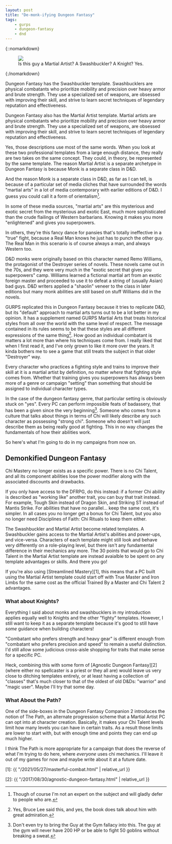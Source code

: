 ```yaml
---
layout: post
title: "De-monk-ifying Dungeon Fantasy"
tags:
    - gurps
    - dungeon-fantasy
    - dnd
---
```


{::nomarkdown}
<figure class="center">
  <img src="{{ "/assets/marching-fire.jpeg" | absolute_url }}"/>
  <figcaption>
    Is this guy a Martial Artist? A Swashbuckler? A Knight? Yes.
  </figcaption>
</figure>
{:/nomarkdown}

Dungeon Fantasy has the Swashbuckler template. Swashbucklers are physical
combatants who prioritize mobility and precision over heavy armor and brute
strength. They use a specialized set of weapons, are obsessed with improving
their skill, and strive to learn secret techniques of legendary reputation and
effectiveness.

Dungeon Fantasy also has the Martial Artist template. Martial artists are
physical combatants who prioritize mobility and precision over heavy armor and
brute strength. They use a specialized set of weapons, are obsessed with
improving their skill, and strive to learn secret techniques of legendary
reputation and effectiveness.

Yes, those descriptions use most of the same words. When you look at these two
professional templates from a large enough distance, they really are two takes
on the same concept. They could, in theory, be represented by the same
template. The reason Martial Artist is a separate archetype in Dungeon Fantasy
is because Monk is a separate class in D&D.

And the reason Monk is a separate class in D&D, as far as I can tell, is because
of a particular set of media cliches that have surrounded the words "martial
arts" in a lot of media contemporary with earlier editions of D&D. I guess you
could call it a form of orientalism[^1].

In some of these media sources, "martial arts" are this mysterious and exotic
secret from the mysterious and exotic East, much more sophisticated than the
crude flailings of Western barbarians. Knowing it makes you more "enlightened"
and gives you superpowers.

In others, they're this fancy dance for pansies that's totally ineffective in a
"true" fight, because a Real Man knows he just has to punch the other guy. The
Real Man in this scenario is of course always a man, and always Western too.

D&D monks were originally based on this character named Remo Williams, the
protagonist of the Destroyer series of novels. These novels came out in the 70s,
and they were very much in the "exotic secret that gives you superpowers"
camp. Williams learned a fictional martial art from an exotic foreign master and
proceeded to use it to defeat a string of (usually Asian) bad guys. D&D writers
applied a "shaolin" veneer to the class in later editions but many monk
abilities are still based on stuff Williams did in the novels.

GURPS replicated this in Dungeon Fantasy because it tries to replicate D&D, but
its "default" approach to martial arts turns out to be a lot better in my
opinion. It has a supplement named GURPS Martial Arts that treats historical
styles from all over the world with the same level of respect. The message
contained in its rules seems to be that these styles are all different
expressions of the same thing[^2]. How good an individual combatant is matters a
lot more than where his techniques come from. I really liked that when I first
read it, and I've only grown to like it more over the years. It kinda bothers me
to see a game that still treats the subject in that older "Destroyer" way.

Every character who practices a fighting style and trains to improve their skill
at it is a martial artist by definition, no matter _where_ that fighting style
comes from. Whether that training gives you superpowers has always been more of
a genre or campaign "setting" than something that should be assigned to
individual character types.

In the case of the dungeon fantasy genre, that particular setting is obviously
stuck on "yes". Every PC can perform impossible feats of badassery, that has
been a given since the very beginning[^3]. Someone who comes from a culture that
talks about things in terms of Chi will likely describe any such character as
possessing "strong chi". Someone who doesn't will just describe them as being
really good at fighting. This in no way changes the fundamentals of how their
abilities work.

So here's what I'm going to do in my campaigns from now on.

## Demonkified Dungeon Fantasy

Chi Mastery no longer exists as a specific power. There is no Chi Talent, and
all its component abilities lose the power modifier along with the associated
discounts and drawbacks.

If you only have access to the DFRPG, do this instead: if a former Chi ability
is described as "working like" another trait, you can buy that trait
instead. For example, Tough Skin instead of Dragon Skin, and Striking ST instead
of Mantis Strike. For abilities that have no parallel... keep the same cost,
it's simpler. In all cases you no longer get a bonus for Chi Talent, but you
also no longer need Disciplines of Faith: Chi Rituals to keep them either.

The Swashbuckler and Martial Artist become related templates. A Swashbuckler
gains access to the Martial Artist's abilities and power-ups, and
vice-versa. Characters of each template might still look and behave very
differently on a role-playing level, but there isn't any fundamental difference
in their mechanics any more. The 30 points that would go to Chi Talent in the
Martial Artist template are instead avaialble to be spent on any template
advantages or skills. And there you go!

If you're also using [Streamlined Mastery][1], this means that a PC built using
the Martial Artist template could start off with True Master and Iron Limbs for
the same cost as the official Trained By a Master and Chi Talent 2 advantages.

### What about Knights?

Everything I said about monks and swashbucklers in my introduction applies
equally well to Knights and the other "fighty" templates. However, I still want
to keep it as a separate template because it's good to still have _some_
guidance when building characters!

"Combatant who prefers strength and heavy gear" is different enough from
"combatant who prefers precision and speed" to remain a useful distinction. I'd
still allow some judicious cross-aisle shopping for traits that make sense for a
specific PC.

Heck, combining this with some form of [Agnostic Dungeon Fantasy][2] (where
either no spellcaster is a priest or they all are) would leave us very close to
ditching templates entirely, or at least having a collection of "classes" that's
much closer to that of the oldest of old D&Ds: "warrior" and "magic user". Maybe
I'll try that some day.

### What About the Path?

One of the side-boxes in the Dungeon Fantasy Companion 2 introduces the notion
of The Path, an alternate progression scheme that a Martial Artist PC can opt
into at character creation. Basically, it makes your Chi Talent levels limit how
many levels you can have in certain traits. As a result those limits are lower
to start with, but with enough time and points they can end up much higher.

I think The Path is more appropriate for a campaign that does the reverse of
what I'm trying to do here, where _everyone_ uses chi mechanics. I'll leave it
out of my games for now and maybe write about it at a future date.

[^1]: Though of course I'm not an expert on the subject and will gladly defer to
    people who are.

[^2]: Yes, Bruce Lee said this, and yes, the book does talk about him with great
    admiration.

[^3]: Don't even try to bring the Guy at the Gym fallacy into this. The guy at
    the gym will never have 200 HP or be able to fight 50 goblins without
    breaking a sweat.

[1]: {{ "/2021/05/27/masterful-combat.html" | relative_url }}

[2]: {{ "/2017/08/30/agnostic-dungeon-fantasy.html" | relative_url }}
